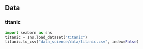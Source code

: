 
## Data

### titanic

```python
import seaborn as sns
titanic = sns.load_dataset("titanic")
titanic.to_csv("data_science/data/titanic.csv", index=False)
```
